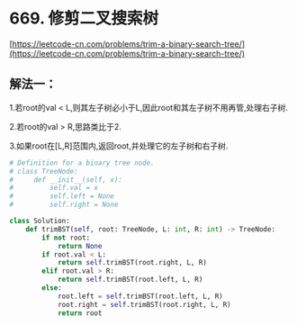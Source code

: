 # 669. 修剪二叉搜索树

[https://leetcode-cn.com/problems/trim-a-binary-search-tree/](https://leetcode-cn.com/problems/trim-a-binary-search-tree/)

## 解法一：

1.若root的val &lt; L,则其左子树必小于L,因此root和其左子树不用再管,处理右子树.

2.若root的val &gt; R,思路类比于2.

3.如果root在\[L,R\]范围内,返回root,并处理它的左子树和右子树. 

```python
# Definition for a binary tree node.
# class TreeNode:
#     def __init__(self, x):
#         self.val = x
#         self.left = None
#         self.right = None

class Solution:
    def trimBST(self, root: TreeNode, L: int, R: int) -> TreeNode:
        if not root:
            return None
        if root.val < L:
            return self.trimBST(root.right, L, R)
        elif root.val > R:
            return self.trimBST(root.left, L, R)
        else:
            root.left = self.trimBST(root.left, L, R)
            root.right = self.trimBST(root.right, L, R)
            return root
```

